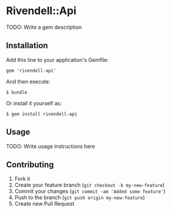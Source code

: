 # Rivendell::Api

TODO: Write a gem description

## Installation

Add this line to your application's Gemfile:

    gem 'rivendell-api'

And then execute:

    $ bundle

Or install it yourself as:

    $ gem install rivendell-api

## Usage

TODO: Write usage instructions here

## Contributing

1. Fork it
2. Create your feature branch (`git checkout -b my-new-feature`)
3. Commit your changes (`git commit -am 'Added some feature'`)
4. Push to the branch (`git push origin my-new-feature`)
5. Create new Pull Request
